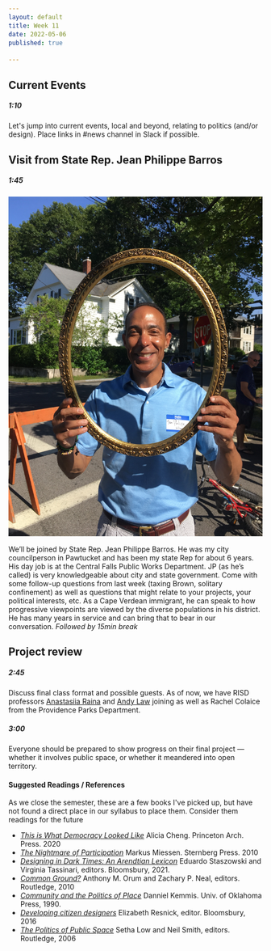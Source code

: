 ```yaml
---
layout: default
title: Week 11
date: 2022-05-06
published: true

---
```




## Current Events

##### 1:10

Let's jump into current events, local and beyond, relating to politics (and/or design). Place links in #news channel in Slack if possible. 

## Visit from State Rep. Jean Philippe Barros

##### 1:45

![Rep. Barros in 2017 at a Pawtucket block party](/img/IMG_6424.JPG)


We’ll be joined by State Rep. Jean Philippe Barros. He was my city councilperson in Pawtucket and has been my state Rep for about 6 years. His day job is at the Central Falls Public Works Department. JP (as he’s called) is very knowledgeable about city and state government. Come with some follow-up questions from last week (taxing Brown, solitary confinement) as well as questions that might relate to your projects, your political interests, etc. As a Cape Verdean immigrant, he can speak to how progressive viewpoints are viewed by the diverse populations in his district. He has many years in service and can bring that to bear in our conversation.
*Followed by 15min break*

## Project review 

##### 2:45

Discuss final class format and possible guests. As of now, we have RISD professors [Anastasiia Raina](https://www.risd.edu/academics/graphic-design/faculty/anastasiia-raina) and [Andy Law](https://www.risd.edu/academics/industrial-design/faculty/andy-law) joining as well as Rachel Colaice from the Providence Parks Department.

##### 3:00

Everyone should be prepared to show progress on their final project — whether it involves public space, or whether it meandered into open territory.


#### Suggested Readings / References

As we close the semester, these are a few books I've picked up, but have not found a direct place in our syllabus to place them. Consider them readings for the future

* *[This is What Democracy Looked Like](https://shop.cooperhewitt.org/products/this-is-what-democracy-looked-like-a-visual-history-of-the-printed-ballot)* Alicia Cheng. Princeton Arch. Press. 2020
* *[The Nightmare of Participation](https://mitpress.mit.edu/books/nightmare-participation)* Markus Miessen. Sternberg Press. 2010
* *[Designing in Dark Times: An Arendtian Lexicon](https://www.bloomsbury.com/ca/designing-in-dark-times-9781350070264/)* Eduardo Staszowski and Virginia Tassinari, editors. Bloomsbury, 2021.
* *[Common Ground?](https://www.routledge.com/Common-Ground-Readings-and-Reflections-on-Public-Space/Orum-Neal/p/book/9780415997270)* Anthony M. Orum and Zachary P. Neal, editors. Routledge, 2010
* *[Community and the Politics of Place](https://www.goodreads.com/en/book/show/577330.Community_and_the_Politics_of_Place)* Danniel Kemmis. Univ. of Oklahoma Press, 1990.
* *[Developing citizen designers](https://librarycat.risd.edu/record=b1459620~S4)* Elizabeth Resnick, editor. Bloomsbury, 2016
* *[The Politics of Public Space](https://www.routledge.com/The-Politics-of-Public-Space/Low-Smith/p/book/9780415951395?gclid=CjwKCAjwyryUBhBSEiwAGN5OCNDuxqCz31WmNsvxm_fWXugxPxOErmZihJfrXcyuOhwW5VE5Xo2qTxoCB2wQAvD_BwE)* Setha Low and Neil Smith, editors. Routledge, 2006